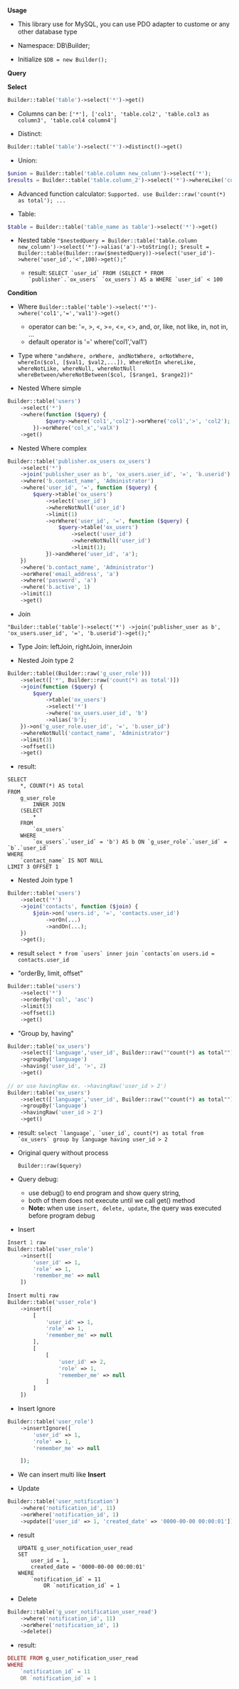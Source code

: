 **Usage**
- This library use for MySQL, you can use PDO adapter to custome or any other database type
* Namespace: DB\Builder;

- Initialize ``$DB = new Builder();``

**Query**


**Select**

```php
Builder::table('table')->select('*')->get()
```

- Columns can be: ``['*'], ['col1', 'table.col2', 'table.col3 as column3', 'table.col4 column4']``

- Distinct:
```php
Builder::table('table')->select('*')->distinct()->get()
```

- Union: 
```php
$union = Builder::table('table.column new_column')->select('*');
$results = Builder::table('table.column_2')->select('*')->whereLike('contact_name', 'Y')->union($union)->get();
```

- Advanced function calculator:
``Supported. use Builder::raw('count(*) as total'); ...``

- Table:
```php
$table = Builder::table('table_name as table')->select('*')->get()
```

- Nested table
``"$nestedQuery = Builder::table('table.column new_column')->select('*')->alias('a')->toString();
  $result = Builder::table(Builder::raw($nestedQuery))->select('user_id')->where('user_id','<',100)->get();"``
  
  - result: ``SELECT `user_id` FROM (SELECT * FROM `publisher`.`ox_users` `ox_users`) AS a WHERE `user_id` < 100``

**Condition**

- Where
``Builder::table('table')->select('*')->where('col1','=','val1')->get()``

  - operator can be: '=, >, <, >=, <=, <>, and, or, like, not like, in, not in, ...
  - default operator is '=' where('col1','val1')

- Type where
``"andWhere, orWhere, andNotWhere, orNotWhere, whereIn($col, [$val1, $val2,...]), WhereNotIn
  whereLike, whereNotLike, whereNull, whereNotNull
  whereBetween/whereNotBetween($col, [$range1, $range2])"``

- Nested Where simple
```php
Builder::table('users')
    ->select('*')
    ->where(function ($query) {
            $query->where('col1','col2')->orWhere('col1','>', 'col2');
        })->orWhere('col_x','valX')
    ->get()
```

- Nested Where complex

```php
Builder::table('publisher.ox_users ox_users')
    ->select('*')
    ->join('publisher_user as b', 'ox_users.user_id', '=', 'b.userid')
    ->where('b.contact_name', 'Administrator')
    ->where('user_id', '=', function ($query) {
        $query->table('ox_users')
            ->select('user_id')
            ->whereNotNull('user_id')
            ->limit(1)
            ->orWhere('user_id', '=', function ($query) {
                $query->table('ox_users')
                    ->select('user_id')
                    ->whereNotNull('user_id')
                    ->limit(1);
            })->andWhere('user_id', 'a');
    })
    ->where('b.contact_name', 'Administrator')
    ->orWhere('email_address', 'a')
    ->where('password', 'a')
    ->where('b.active', 1)
    ->limit(1)
    ->get()
```

- Join

``"Builder::table('table')->select('*')
              ->join('publisher_user as b', 'ox_users.user_id', '=', 'b.userid')->get();"``
  - Type Join: leftJoin, rightJoin, innerJoin

- Nested Join type 2
```php
Builder::table((Builder::raw('g_user_role')))
    ->select(['*', Builder::raw('count(*) as total')])
    ->join(function ($query) {
        $query
            ->table('ox_users')
            ->select('*')
            ->where('ox_users.user_id', 'b')
            ->alias('b');
    })->on('g_user_role.user_id', '=', 'b.user_id')
    ->whereNotNull('contact_name', 'Administrator')
    ->limit(3)
    ->offset(1)
    ->get()
```
  - result: 
  ```mysql
  SELECT 
      *, COUNT(*) AS total
  FROM
      g_user_role
          INNER JOIN
      (SELECT 
          *
      FROM
          `ox_users`
      WHERE
          `ox_users`.`user_id` = 'b') AS b ON `g_user_role`.`user_id` = `b`.`user_id`
  WHERE
      `contact_name` IS NOT NULL
  LIMIT 3 OFFSET 1
  ```

- Nested Join type 1
```php
Builder::table('users')
    ->select('*')
    ->join('contacts', function ($join) {
        $join->on('users.id', '=', 'contacts.user_id')
            ->orOn(...)
            ->andOn(...);
    })
    ->get();
```
  - result ``select * from `users` inner join `contacts`on users.id = contacts.user_id``

- "orderBy, limit, offset"
```php
Builder::table('users')
    ->select('*')
    ->orderBy('col', 'asc')
    ->limit(3)
    ->offset(1)
    ->get()
```

- "Group by, having"
```php
Builder::table('ox_users')
    ->select(['language','user_id', Builder::raw(""count(*) as total"")])
    ->groupBy('language')
    ->having('user_id', '>', 2)
    ->get()
    
// or use havingRaw ex. ->havingRaw('user_id > 2')
Builder::table('ox_users')
    ->select(['language','user_id', Builder::raw(""count(*) as total"")])
    ->groupBy('language')
    ->havingRaw('user_id > 2')
    ->get()
```
  - result: ``select `language`, `user_id`, count(*) as total from `ox_users` group by language having user_id > 2``
  
- Original query without process

    ``Builder::raw($query)``

- Query debug:
  - use debug() to end program and show query string,
  - both of them does not execute until we call get() method
  - **Note:** when use ``insert, delete, update``, the query was executed before program debug
  
- Insert
```php
Insert 1 raw
Builder::table('user_role')
    ->insert([
        'user_id' => 1,
        'role' => 1,
        'remember_me' => null
    ])
    
Insert multi raw
Builder::table('usser_role')
    ->insert([
        [
            'user_id' => 1,
            'role' => 1,
            'remember_me' => null
        ],
        [
            [
                'user_id' => 2,
                'role' => 1,
                'remember_me' => null
            ]
        ]
    ])
```

- Insert Ignore
```php
Builder::table('user_role')
    ->insertIgnore([
        'user_id' => 1,
        'role' => 1,
        'remember_me' => null

    ]);
```
  - We can insert multi like **Insert**
  
- Update
```php
Builder::table('user_notification')
    ->where('notification_id', 11)
    ->orWhere('notification_id', 1)
    ->update(['user_id' => 1, 'created_date' => '0000-00-00 00:00:01'])
```
  - result
    ```
    UPDATE g_user_notification_user_read 
    SET 
        user_id = 1,
        created_date = '0000-00-00 00:00:01'
    WHERE
        `notification_id` = 11
            OR `notification_id` = 1
    ```

- Delete
```php
Builder::table('g_user_notification_user_read')
    ->where('notification_id', 11)
    ->orWhere('notification_id', 1)
    ->delete()
```

  - result:
  ```php
  DELETE FROM g_user_notification_user_read 
  WHERE
      `notification_id` = 11
      OR `notification_id` = 1
```  
